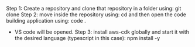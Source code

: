 Step 1: Create a repository and clone that repository in a folder using:
git clone <link-of-repo>
Step 2: move inside the repository using:
 cd <repo-name> 
and then open the code building application using:
code . 
-	VS code will be opened.
Step 3: install aws-cdk globally and start it with the desired language (typescript in this case):
npm install -y
